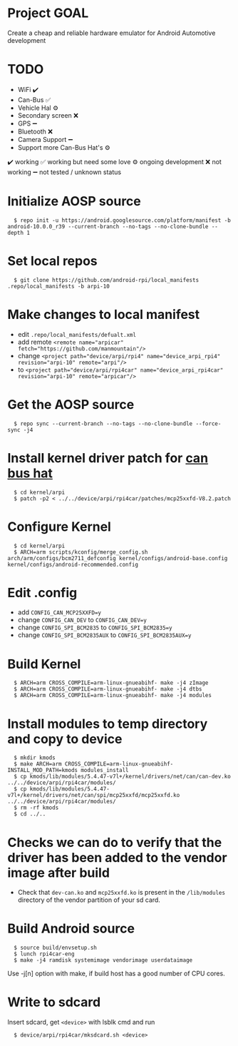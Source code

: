 # Project GOAL
Create a cheap and reliable hardware emulator for Android Automotive development

# TODO
  * WiFi ✔️
  * Can-Bus ✅
  * Vehicle Hal ⚙️
  * Secondary screen ❌
  * GPS ➖
  * Bluetooth ❌
  * Camera Support ➖
  * Support more Can-Bus Hat's ⚙️

  ✔️ working
  ✅ working but need some love
  ⚙️ ongoing development
  ❌ not working
  ➖ not tested / unknown status

# Initialize AOSP source
```
  $ repo init -u https://android.googlesource.com/platform/manifest -b android-10.0.0_r39 --current-branch --no-tags --no-clone-bundle --depth 1
```
# Set local repos
```
  $ git clone https://github.com/android-rpi/local_manifests .repo/local_manifests -b arpi-10
```

# Make changes to local manifest
  * edit `.repo/local_manifests/defualt.xml`
  * add remote `<remote name="arpicar" fetch="https://github.com/manmountain"/>`
  * change `<project path="device/arpi/rpi4" name="device_arpi_rpi4" revision="arpi-10" remote="arpi"/>`
  * to `<project path="device/arpi/rpi4car" name="device_arpi_rpi4car" revision="arpi-10" remote="arpicar"/>`

# Get the AOSP source 
```
  $ repo sync --current-branch --no-tags --no-clone-bundle --force-sync -j4
```

# Install kernel driver patch for [can bus hat](https://www.seeedstudio.com/2-Channel-CAN-BUS-FD-Shield-for-Raspberry-Pi-p-4072.html)
```
  $ cd kernel/arpi
  $ patch -p2 < ../../device/arpi/rpi4car/patches/mcp25xxfd-V8.2.patch
```

# Configure Kernel
```
  $ cd kernel/arpi
  $ ARCH=arm scripts/kconfig/merge_config.sh arch/arm/configs/bcm2711_defconfig kernel/configs/android-base.config kernel/configs/android-recommended.config
```

# Edit .config
  * add `CONFIG_CAN_MCP25XXFD=y`
  * change `CONFIG_CAN_DEV` to `CONFIG_CAN_DEV=y`
  * change `CONFIG_SPI_BCM2835` to `CONFIG_SPI_BCM2835=y`
  * change `CONFIG_SPI_BCM2835AUX` to `CONFIG_SPI_BCM2835AUX=y`

# Build Kernel
```
  $ ARCH=arm CROSS_COMPILE=arm-linux-gnueabihf- make -j4 zImage
  $ ARCH=arm CROSS_COMPILE=arm-linux-gnueabihf- make -j4 dtbs
  $ ARCH=arm CROSS_COMPILE=arm-linux-gnueabihf- make -j4 modules
```

# Install modules to temp directory and copy to device
```
  $ mkdir kmods
  $ make ARCH=arm CROSS_COMPILE=arm-linux-gnueabihf- INSTALL_MOD_PATH=kmods modules_install
  $ cp kmods/lib/modules/5.4.47-v7l+/kernel/drivers/net/can/can-dev.ko ../../device/arpi/rpi4car/modules/
  $ cp kmods/lib/modules/5.4.47-v7l+/kernel/drivers/net/can/spi/mcp25xxfd/mcp25xxfd.ko ../../device/arpi/rpi4car/modules/
  $ rm -rf kmods
  $ cd ../..
```

# Checks we can do to verify that the driver has been added to the vendor image after build
   * Check that `dev-can.ko` and `mcp25xxfd.ko` is present in the `/lib/modules` directory of the vendor partition of your sd card.

# Build Android source
```
  $ source build/envsetup.sh
  $ lunch rpi4car-eng
  $ make -j4 ramdisk systemimage vendorimage userdataimage
```
 Use -j[n] option with make, if build host has a good number of CPU cores.

# Write to sdcard
 Insert sdcard, get `<device>` with lsblk cmd and run
```
  $ device/arpi/rpi4car/mksdcard.sh <device>
```

